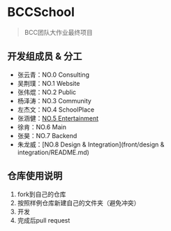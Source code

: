 # BCCSchool

> BCC团队大作业最终项目

## 开发组成员 & 分工

- 张云青：NO.0 Consulting
- 吴荆璞：NO.1 Website
- 张伟焜：NO.2 Public
- 杨泽涛：NO.3 Community
- 左杰文：NO.4 SchoolPlace
- 张涵健：[NO.5 Entertainment](frontend/entertainment/README.md)
- 徐肯：NO.6 Main
- 张昊：NO.7 Backend
- 朱龙威：[NO.8 Design & Integration](front/design & integration/README.md)

## 仓库使用说明

1. fork到自己的仓库
2. 按照样例仓库新建自己的文件夹（避免冲突）
3. 开发
4. 完成后pull request
